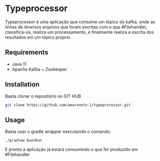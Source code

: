 # Typeprocessor

Typeprocessor é uma aplicação que consome um tópico do kafka, onde as linhas de diversos arquivos que foram escritas com o app #Filehandler, classifica-os, realiza um processamento, e finalmente realiza a escrita dos resultados em um tópico próprio . 

## Requirements

- Java 11
- Apache Kafka + Zookeeper

## Installation

Basta clonar o repositório no GIT HUB

```bash
git clone https://github.com/amaroneto-1/typeprocessor.git
```

## Usage
Basta usar o gradle wrapper executando o comando:

```linux
./gradlew bootRun
```
E pronto a aplicação já estará consumindo o que for produzido em #Filehandler